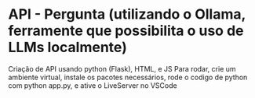 # API - Pergunta (utilizando o Ollama, ferramente que possibilita o uso de LLMs localmente)
 Criação de API usando python (Flask), HTML, e JS
 Para rodar, crie um ambiente virtual, instale os pacotes necessários, rode o codigo de python com python app.py, e ative o LiveServer no VSCode
